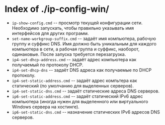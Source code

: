 # Index of ./ip-config-win/
- `ip-show-config.cmd` -- просмотр текущей конфигурации сети. Необходимо запускать, чтобы правильно указывать имя интерфейсов для других программ.
- `set-name-workgroup-suffix.cmd` -- задаёт имя компьютера, рабочую группу и суффикс DNS. Имя должно быть уникальным для каждого компьютера в сети, а рабочая группа и суффикс, наоборот, одинаковые. После запуска требуется перезагрузка.
- `ip4-set-dhcp-address.cmd` -- задаёт адрес компьютера как получаемый по протоколу DHCP.
- `ip4-set-dhcp-dns` -- задаёт DNS адреса как получаемые по DHCP протоколу.
- `ip4-set-static-address.cmd` -- задаёт адрес компьтера как статический (по умолчанию для выделенных серверов).
- `ip4-set-static-dns.cmd` -- задаёт статические адреса DNS серверов.
- `ip6-set-static-address.cmd` -- задаёт статический IPv6 адрес компьютера (иногда нужен для выделенного или виртуального Windows сервера на хостинге).
- `ip6-set-static-dns.cmd` -- назначение статических IPv6 адресов DNS серверов.

